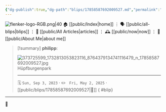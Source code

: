 ```yaml
---
{"dg-publish":true,"dg-path":"blips/17858587692009527.md","permalink":"/blips/17858587692009527/","title":"philipp on instagram @ 2023-09-03"}
---
```



<div class="transclusion internal-embed is-loaded"><div class="markdown-embed">




![flenker-logo-RGB.png|40](/img/user/attachments/flenker-logo-RGB.png)
🏠 [[public/Index\|home]]  ⋮ 🗣️ [[public/all-blips\|blips]] ⋮  📝 [[public/All Articles\|articles]]  ⋮ 🕰️ [[public/now\|now]] ⋮ 🪪 [[public/About Me\|about me]]


</div></div>


> [!summary] **philipp**:
>
> ![373725599_1732813053823116_8764379134741116479_n_17858587692009527.jpg](/img/user/attachments/373725599_1732813053823116_8764379134741116479_n_17858587692009527.jpg)
> Hüpfburgenpark
> - - -
>
> 🗓️ <code>Sun, Sep 3, 2023</code>  · ✏️ <code> Fri, May 2, 2025</code>  · [[public/blips/17858587692009527\|🔗]]
{ #blip}


- - -

 👾
